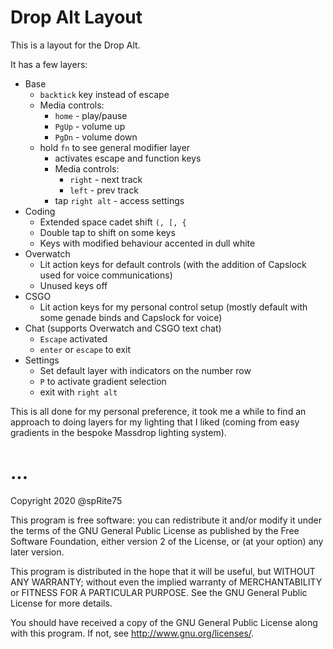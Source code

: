 # Drop Alt Layout
This is a layout for the Drop Alt.

It has a few layers:
- Base
    - `backtick` key instead of escape
    - Media controls:
        - `home` - play/pause
        - `PgUp` - volume up
        - `PgDn` - volume down
    - hold `fn` to see general modifier layer
        - activates escape and function keys
        - Media controls:
            - `right` - next track
            - `left` - prev track
        - tap `right alt` - access settings
- Coding
    - Extended space cadet shift `(, [, {`
    - Double tap to shift on some keys
    - Keys with modified behaviour accented in dull white
- Overwatch
    - Lit action keys for default controls (with the addition of Capslock used for voice communications)
    - Unused keys off
- CSGO
    - Lit action keys for my personal control setup (mostly default with some genade binds and Capslock for voice)
- Chat (supports Overwatch and CSGO text chat)
    - `Escape` activated
    - `enter` or `escape` to exit
- Settings
    - Set default layer with indicators on the number row
    - `P` to activate gradient selection
    - exit with `right alt`
    
This is all done for my personal preference, it took me a while to find an approach to doing layers for my lighting that I liked (coming from easy gradients in the bespoke Massdrop lighting system).
# ...
Copyright 2020 @spRite75

This program is free software: you can redistribute it and/or modify
it under the terms of the GNU General Public License as published by
the Free Software Foundation, either version 2 of the License, or
(at your option) any later version.

This program is distributed in the hope that it will be useful,
but WITHOUT ANY WARRANTY; without even the implied warranty of
MERCHANTABILITY or FITNESS FOR A PARTICULAR PURPOSE.  See the
GNU General Public License for more details.

You should have received a copy of the GNU General Public License
along with this program.  If not, see <http://www.gnu.org/licenses/>.
